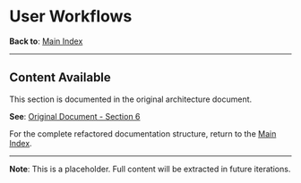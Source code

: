 # User Workflows

**Back to**: [Main Index](../README.md)

---

## Content Available

This section is documented in the original architecture document.

**See**: [Original Document - Section 6](../../llm-integration-architecture.md)

For the complete refactored documentation structure, return to the [Main Index](../README.md).

---

**Note**: This is a placeholder. Full content will be extracted in future iterations.

